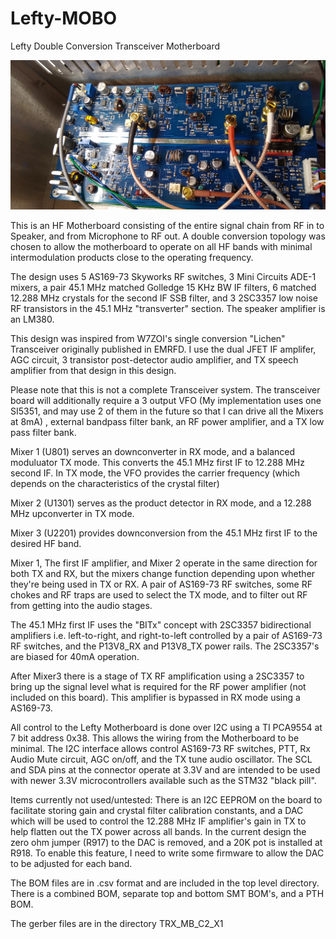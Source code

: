# Lefty-MOBO
Lefty Double Conversion Transceiver Motherboard

![Alt text](Picture.jpg)

This is an HF Motherboard consisting of the entire signal chain from RF in to Speaker, and from Microphone to RF out.  A double conversion topology was chosen to allow the motherboard to operate on all HF bands with minimal intermodulation products close to the operating frequency.

The design uses 5 AS169-73 Skyworks RF switches,  3 Mini Circuits ADE-1 mixers, a pair 45.1 MHz matched Golledge 15 KHz BW IF filters, 6 matched 12.288 MHz crystals for the second IF SSB filter, and 3 2SC3357 low noise RF transistors in the 45.1 MHz "transverter" section. The speaker amplifier is an LM380.

This design was inspired from W7ZOI's single conversion "Lichen" Transceiver originally published in EMRFD. I use the dual JFET IF amplifer, AGC circuit, 3 transistor post-detector audio amplifier, and TX speech amplifier from that design in this design.

Please note that this is not a complete Transceiver system. The transceiver board will additionally require a 3 output VFO (My implementation uses one SI5351, and may use 2 of them in the future so that I can drive all the Mixers at 8mA) ,  external bandpass filter bank, an RF power amplifier, and a TX low pass filter bank.

Mixer 1 (U801) serves an downconverter in RX mode, and a balanced moduluator TX mode. This converts the 45.1 MHz first IF to 12.288 MHz second IF. In TX mode, the VFO provides the carrier frequency (which depends on the characteristics of the crystal filter)

Mixer 2 (U1301) serves as the product detector in RX mode, and a 12.288 MHz upconverter in TX mode.

Mixer 3 (U2201) provides downconversion from the 45.1 MHz first IF to the desired HF band.

Mixer 1, The first IF amplifier, and Mixer 2 operate in the same direction for both TX and RX, but the mixers change function depending upon whether they're being used in TX or RX. A pair of AS169-73 RF switches, some RF chokes and RF traps are used to select the TX mode, and to filter out RF from getting into the audio stages.

The 45.1 MHz first IF uses the "BITx" concept with 2SC3357 bidirectional amplifiers i.e. left-to-right, and right-to-left controlled by a pair of AS169-73 RF switches, and the P13V8_RX and P13V8_TX power rails. The 2SC3357's are biased for 40mA operation.

After Mixer3 there is a stage of TX RF amplification using a 2SC3357 to bring up the signal level what is required for the RF power amplifier (not included on this board). This amplifier is bypassed in RX mode using a AS169-73.

All control to the Lefty Motherboard is done over I2C using a TI PCA9554 at 7 bit address 0x38. This allows the wiring from the Motherboard to be minimal. 
The I2C interface allows control AS169-73 RF switches, PTT, Rx Audio Mute circuit, AGC on/off, and the TX tune audio oscillator. The SCL and SDA pins at the connector operate at 3.3V and are intended to be used with newer 3.3V microcontrollers available such as the STM32 "black pill".

Items currently not used/untested: There is an I2C EEPROM on the board to facilitate storing gain and crystal filter calibration constants, and a DAC which will be used to control the 12.288 MHz IF amplifier's gain in TX to help flatten out the TX power across all bands. In the current design the zero ohm jumper (R917) to the DAC is removed, and a 20K pot is installed at R918. To enable this feature, I need to write some firmware to allow the DAC to be adjusted for each band.

The BOM files are in .csv format and are included in the top level directory. There is a combined BOM, separate top and bottom SMT BOM's, and a PTH BOM.

The gerber files are in the directory TRX_MB_C2_X1







